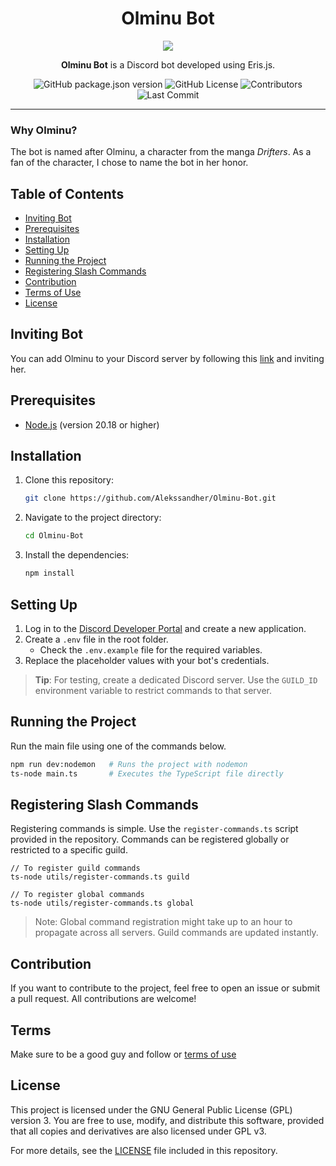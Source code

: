 <div align="center">
    
# Olminu Bot  
<img src="https://i.imgur.com/xKP55zy.gif" >

**Olminu Bot** is a Discord bot developed using Eris.js.


![GitHub package.json version](https://img.shields.io/github/package-json/v/Alekssandher/Olminu-Bot?style=flat-square)
![GitHub License](https://img.shields.io/github/license/Alekssandher/Olminu-Bot?style=flat-square)
![Contributors](https://img.shields.io/github/contributors/Alekssandher/Olminu-Bot?style=flat-square)
![Last Commit](https://img.shields.io/github/last-commit/Alekssandher/Olminu-Bot?style=flat-square)

</div>

---

### Why Olminu?
The bot is named after Olminu, a character from the manga *Drifters*. As a fan of the character, I chose to name the bot in her honor.

## Table of Contents
- [Inviting Bot](#inviting-bot)
- [Prerequisites](#prerequisites)
- [Installation](#installation)
- [Setting Up](#setting-up)
- [Running the Project](#running-the-project)
- [Registering Slash Commands](#registering-slash-commands)
- [Contribution](#contribution)
- [Terms of Use](#terms)
- [License](#license)

## Inviting Bot
You can add Olminu to your Discord server by following this [link](https://discord.com/oauth2/authorize?client_id=1303531869878358036) and inviting her.

## Prerequisites
- [Node.js](https://nodejs.org/) (version 20.18 or higher)

## Installation

1. Clone this repository:
    ```bash
    git clone https://github.com/Alekssandher/Olminu-Bot.git
    ```
2. Navigate to the project directory:
    ```bash
    cd Olminu-Bot
    ```
3. Install the dependencies:
    ```bash
    npm install
    ```

## Setting Up

1. Log in to the [Discord Developer Portal](https://discord.com/developers) and create a new application.
2. Create a `.env` file in the root folder.
    - Check the `.env.example` file for the required variables.
3. Replace the placeholder values with your bot's credentials.

> **Tip**: For testing, create a dedicated Discord server. Use the `GUILD_ID` environment variable to restrict commands to that server.

## Running the Project

Run the main file using one of the commands below.  

```bash
npm run dev:nodemon   # Runs the project with nodemon
ts-node main.ts       # Executes the TypeScript file directly
``` 

## Registering Slash Commands
Registering commands is simple. Use the `register-commands.ts` script provided in the repository.
Commands can be registered globally or restricted to a specific guild.

```
// To register guild commands
ts-node utils/register-commands.ts guild
```
```
// To register global commands
ts-node utils/register-commands.ts global
```
> Note: Global command registration might take up to an hour to propagate across all servers. Guild commands are updated instantly.
## Contribution
If you want to contribute to the project, feel free to open an issue or submit a pull request. All contributions are welcome!

## Terms
Make sure to be a good guy and follow or [terms of use](TERMS.md)
## License
This project is licensed under the GNU General Public License (GPL) version 3. You are free to use, modify, and distribute this software, provided that all copies and derivatives are also licensed under GPL v3.

For more details, see the [LICENSE](https://github.com/Alekssandher/Olminu-Bot?tab=GPL-3.0-1-ov-file#) file included in this repository.
